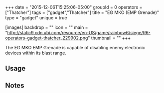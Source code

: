 +++
date = "2015-12-06T15:25:06-05:00"
groupId = 0
operators = ["Thatcher"]
tags = ["gadget","Thatcher"]
title = "EG MKO (EMP Grenade)"
type = "gadget"
unique = true

[images]
  backdrop = ""
  icon = ""
  main = "http://static9.cdn.ubi.com/resource/en-US/game/rainbow6/siege/R6-operators-gadget-thatcher_229902.png"
  thumbnail = ""
+++

The EG MKO EMP Grenade is capable of disabling enemy electronic devices within its blast range.

## Usage

## Notes
